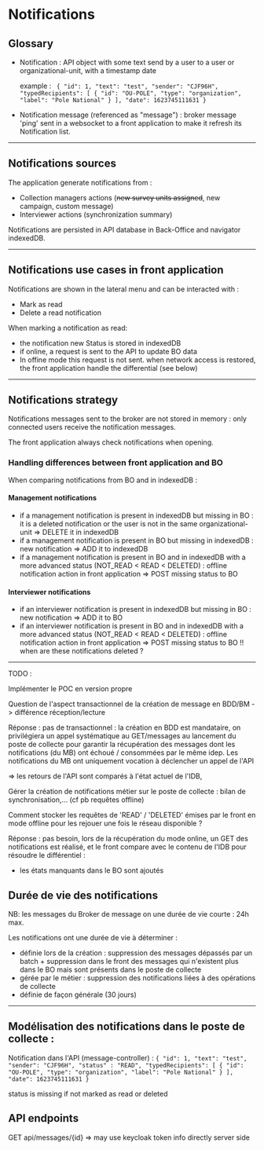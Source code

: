 # Notifications

## Glossary

- Notification : API object with some text send by a user to a user or organizational-unit, with a timestamp date
    
    example : ``` {
    "id": 1,
    "text": "test",
    "sender": "CJF96H",
    "typedRecipients": [
      {
        "id": "OU-POLE",
        "type": "organization",
        "label": "Pole National"
      }
    ],
    "date": 1623745111631
  }```
- Notification message (referenced as "message") : broker message 'ping' sent in a websocket to a front application to make it refresh its Notification list.
-----

## Notifications sources

The application generate notifications from :

- Collection managers actions (~~new survey units assigned~~, new campaign, custom message)
- Interviewer actions (synchronization summary)

Notifications are persisted in API database in Back-Office and navigator indexedDB.

---
## Notifications use cases in front application
Notifications are shown in the lateral menu and can be interacted with :

- Mark as read
- Delete a read notification

When marking a notification as read:
- the notification new Status is stored in indexedDB
- if online, a request is sent to the API to update BO data
- In offine mode this request is not sent. when network access is restored, the front application handle the differential (see below)

---

## Notifications strategy

Notifications messages sent to the broker are not stored in memory : only connected users receive the notification messages.

The front application always check notifications when opening.

### **Handling differences between front application and BO**
When comparing notifications from BO and in indexedDB :
#### **Management notifications**
 - if a management notification is present in indexedDB but missing in BO  : it is a deleted notification or the user is not  in the same organizational-unit => DELETE it in indexedDB
 - if a management notification is present in BO but missing in indexedDB : new notification => ADD it to indexedDB
 - if a management notification is present in BO and in indexedDB with a more advanced status (NOT_READ < READ < DELETED) : offline notification action in front application => POST missing status to BO

#### **Interviewer notifications**
 - if an interviewer notification is present in indexedDB but missing in BO  : new notification => ADD it to BO
 - if an interviewer notification is present in BO and in indexedDB with a more advanced status (NOT_READ < READ < DELETED) : offline notification action in front application => POST missing status to BO
  !! when are these notifications deleted ?

---

TODO :

Implémenter le POC en version propre


Question de l'aspect transactionnel de la création de message en BDD/BM
->  différence réception/lecture

Réponse : pas de transactionnel : la création en BDD est mandataire, on privilégiera un appel systématique au GET/messages au lancement du poste de collecte pour garantir la récupération des messages dont les notifications (du MB) ont échoué / consommées par le même idep. Les notifications du MB ont uniquement vocation à déclencher un appel de l'API

=> les retours de l'API sont comparés à l'état actuel de l'IDB,

Gérer la création de notifications métier sur le poste de collecte : bilan de synchronisation,... (cf pb requêtes offline)

Comment stocker les requêtes de 'READ' / 'DELETED' émises par le front en mode offline pour les rejouer une fois le réseau disponible ?

Réponse : pas besoin, lors de la récupération du mode online, un GET des notifications est réalisé, et le front compare avec le contenu de l'IDB pour résoudre le différentiel :

- les états manquants dans le BO sont ajoutés

## Durée de vie des notifications 

NB: les messages du Broker de message on une durée de vie courte : 24h max.

Les notifications ont une durée de vie à déterminer :

- définie lors de la création : suppression des messages dépassés par un batch + suppression dans le front des messages qui n'existent plus dans le BO mais sont présents dans le poste de collecte
- gérée par le métier : suppression des notifications liées à des opérations de collecte
- définie de façon générale (30 jours)

-----

## Modélisation des notifications dans le poste de collecte :

Notification dans l'API (message-controller) : ``{
    "id": 1,
    "text": "test",
    "sender": "CJF96H",
    "status" : "READ",
    "typedRecipients": [
      {
        "id": "OU-POLE",
        "type": "organization",
        "label": "Pole National"
      }
    ],
    "date": 1623745111631
  }``
  
  status is missing if not marked as read or deleted

## API endpoints

GET api/messages/{id}
=> may use keycloak token info directly server side
